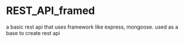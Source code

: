 # REST_API_framed
a basic rest api that uses framework like express, mongoose. used as a base to create rest api
